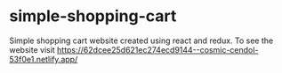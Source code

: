 # simple-shopping-cart
Simple shopping cart website created using react and redux. To see the website visit https://62dcee25d621ec274ecd9144--cosmic-cendol-53f0e1.netlify.app/

